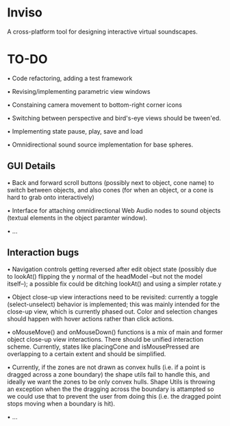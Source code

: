 # Inviso

A cross-platform tool for designing interactive virtual soundscapes. 

# TO-DO
• Code refactoring, adding a test framework

• Revising/implementing parametric view windows

• Constaining camera movement to bottom-right corner icons

• Switching between perspective and bird's-eye views should be tween'ed.

• Implementing state pause, play, save and load

• Omnidirectional sound source implementation for base spheres.


## GUI Details

• Back and forward scroll buttons (possibly next to object, cone name) to switch between objects, and also cones (for when an object, or a cone is hard to grab onto interactively)

• Interface for attaching omnidirectional Web Audio nodes to sound objects (textual elements in the object paramter window).

• ...

## Interaction bugs

• Navigation controls getting reversed after edit object state (possibly due to lookAt() flipping the y normal of the headModel –but not the model itself–); a possible fix could be ditching lookAt() and using a simpler rotate.y

• Object close-up view interactions need to be revisited: currently a toggle (select-unselect) behavior is implemented; this was mainly intended for the close-up view, which is currently phased out. Color and selection changes should happen with hover actions rather than click actions. 

• oMouseMove() and onMouseDown() functions is a mix of main and former object close-up view interactions. There should be unified interaction scheme. Currently, states like placingCone and isMousePressed are overlapping to a certain extent and should be simplified.

• Currently, if the zones are not drawn as convex hulls (i.e. if a point is dragged across a zone boundary) the shape utils fail to handle this, and ideally we want the zones to be only convex hulls. Shape Utils is throwing an exception when the the dragging across the boundary is attampted so we could use that to prevent the user from doing this (i.e. the dragged point stops moving when a boundary is hit).

• ...

